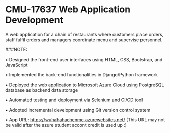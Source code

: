 # CMU-17637 Web Application Development

A web application for a chain of restaurants where customers place orders, staff fulfil orders and managers coordinate menu and supervise personnel. 

###NOTE:

• Designed the front-end user interfaces using HTML, CSS, Bootstrap, and JavaScript

• Implemented the back-end functionalities in Django/Python framework

• Deployed the web application to Microsoft Azure Cloud using PostgreSQL database as backend data storage

• Automated testing and deployment via Selenium and CI/CD tool

• Adopted incremental development using Git version control system

• App URL: https://wuhahahachenmc.azurewebsites.net/ (This URL may not be valid after the azure student accont credit is used up :)


